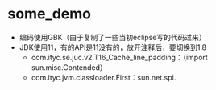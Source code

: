 # some_demo
- 编码使用GBK（由于复制了一些当初eclipse写的代码过来）
- JDK使用11，有的API是11没有的，放开注释后，要切换到1.8
  - com.ityc.se.juc.v2.T16_Cache_line_padding：（import sun.misc.Contended）
  - com.ityc.jvm.classloader.First：sun.net.spi.